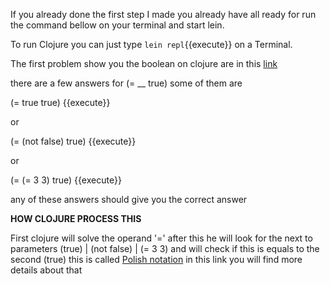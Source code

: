 If you already done the first step I made you already have all ready for run the command bellow on your terminal and start lein.

To run Clojure you can just type `lein repl`{{execute}} on a Terminal.

The first problem show you the boolean on clojure are in this [link](https://www.4clojure.com/problem/1)

there are a few answers for (= __ true) some of them are

(= true true) {{execute}}
 
 or
 
(= (not false) true) {{execute}}

or 

(= (= 3 3) true) {{execute}}


any of these answers should give you the correct answer

**HOW CLOJURE PROCESS THIS** 

First clojure will solve the operand '=' after this he will look for 
the next to parameters (true) | (not false) | (= 3 3) and will
check if this is equals to the second (true) this is called [Polish notation](https://en.wikipedia.org/wiki/Polish_notation)
in this link you will find more details about that